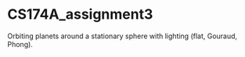CS174A_assignment3
==================

Orbiting planets around a stationary sphere with lighting (flat, Gouraud, Phong).
